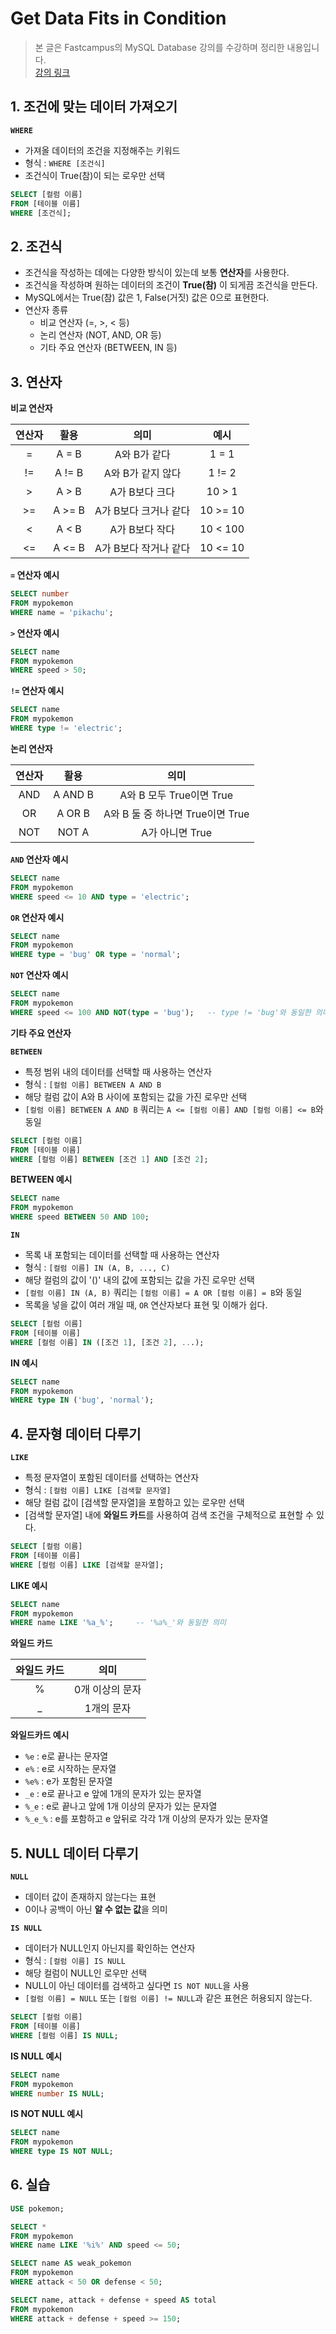 # **Get Data Fits in Condition**

> 본 글은 Fastcampus의 MySQL Database 강의를 수강하며 정리한 내용입니다.  
> [강의 링크](https://fastcampus.co.kr/data_online_sql)

## **1. 조건에 맞는 데이터 가져오기**

**`WHERE`**
* 가져올 데이터의 조건을 지정해주는 키워드
* 형식 : `WHERE [조건식]`
* 조건식이 True(참)이 되는 로우만 선택

```SQL
SELECT [컬럼 이름]
FROM [테이블 이름]
WHERE [조건식];
```

## **2. 조건식**

* 조건식을 작성하는 데에는 다양한 방식이 있는데 보통 **연산자**를 사용한다.
* 조건식을 작성하며 원하는 데이터의 조건이 **True(참)** 이 되게끔 조건식을 만든다.
* MySQL에서는 True(참) 값은 1, False(거짓) 값은 0으로 표현한다.
* 연산자 종류
	* 비교 연산자 (=, >, < 등)
	* 논리 연산자 (NOT, AND, OR 등)
	* 기타 주요 연산자 (BETWEEN, IN 등)

## **3. 연산자**

**비교 연산자**

|연산자|활용|의미|예시|
|:--:|:--:|:--:|:--:|
|=|A = B|A와 B가 같다|1 = 1|
|!=|A != B|A와 B가 같지 않다|1 != 2|
|>|A > B|A가 B보다 크다|10 > 1|
|>=|A >= B|A가 B보다 크거나 같다|10 >= 10|
|<|A < B|A가 B보다 작다|10 < 100|
|<=|A <= B|A가 B보다 작거나 같다|10 <= 10|

**`=` 연산자 예시**

```SQL
SELECT number
FROM mypokemon
WHERE name = 'pikachu';
```

**`>` 연산자 예시**

```SQL
SELECT name
FROM mypokemon
WHERE speed > 50;
```

**`!=` 연산자 예시**

```SQL
SELECT name
FROM mypokemon
WHERE type != 'electric';
```

**논리 연산자**

|연산자|활용|의미|
|:--:|:--:|:--:|
|AND|A AND B|A와 B 모두 True이면 True|
|OR|A OR B|A와 B 둘 중 하나면 True이면 True|
|NOT|NOT A|A가 아니면 True|

**`AND` 연산자 예시**

```SQL
SELECT name
FROM mypokemon
WHERE speed <= 10 AND type = 'electric';
```

**`OR` 연산자 예시**

```SQL
SELECT name
FROM mypokemon
WHERE type = 'bug' OR type = 'normal';
```

**`NOT` 연산자 예시**

```SQL
SELECT name
FROM mypokemon
WHERE speed <= 100 AND NOT(type = 'bug');	-- type != 'bug'와 동일한 의미
```

**기타 주요 연산자**

**`BETWEEN`**
* 특정 범위 내의 데이터를 선택할 때 사용하는 연산자
* 형식 : `[컬럼 이름] BETWEEN A AND B`
* 해당 컬럼 값이 A와 B 사이에 포함되는 값을 가진 로우만 선택
* `[컬럼 이름] BETWEEN A AND B` 쿼리는 `A <= [컬럼 이름] AND [컬럼 이름] <= B`와 동일

```SQL
SELECT [컬럼 이름]
FROM [테이블 이름]
WHERE [컬럼 이름] BETWEEN [조건 1] AND [조건 2];
```

**BETWEEN 예시**

```SQL
SELECT name
FROM mypokemon
WHERE speed BETWEEN 50 AND 100;
```

**`IN`**
* 목록 내 포함되는 데이터를 선택할 때 사용하는 연산자
* 형식 : `[컬럼 이름] IN (A, B, ..., C)`
* 해당 컬럼의 값이 '()' 내의 값에 포함되는 값을 가진 로우만 선택
* `[컬럼 이름] IN (A, B)` 쿼리는 `[컬럼 이름] = A OR [컬럼 이름] = B`와 동일
* 목록을 넣을 값이 여러 개일 때, `OR` 연산자보다 표현 및 이해가 쉽다.

```SQL
SELECT [컬럼 이름]
FROM [테이블 이름]
WHERE [컬럼 이름] IN ([조건 1], [조건 2], ...);
```

**IN 예시**

```SQL
SELECT name
FROM mypokemon
WHERE type IN ('bug', 'normal');
```

## **4. 문자형 데이터 다루기**

**`LIKE`**
* 특정 문자열이 포함된 데이터를 선택하는 연산자
* 형식 : `[컬럼 이름] LIKE [검색할 문자열]`
* 해당 컬럼 값이 [검색할 문자열]을 포함하고 있는 로우만 선택
* [검색할 문자열] 내에 **와일드 카드**를 사용하여 검색 조건을 구체적으로 표현할 수 있다.

```SQL
SELECT [컬럼 이름]
FROM [테이블 이름]
WHERE [컬럼 이름] LIKE [검색할 문자열];
```

**LIKE 예시**

```SQL
SELECT name
FROM mypokemon
WHERE name LIKE '%a_%';		-- '%a%_'와 동일한 의미
```

**와일드 카드**

|와일드 카드|의미|
|:--:|:--:|
|%|0개 이상의 문자|
|_|1개의 문자|

**와일드카드 예시**
* `%e` : e로 끝나는 문자열
* `e%` : e로 시작하는 문자열
* `%e%` : e가 포함된 문자열
* `_e` : e로 끝나고 e 앞에 1개의 문자가 있는 문자열
* `%_e` : e로 끝나고 앞에 1개 이상의 문자가 있는 문자열
* `%_e_%` : e를 포함하고 e 앞뒤로 각각 1개 이상의 문자가 있는 문자열

## **5. NULL 데이터 다루기**

**`NULL`**
* 데이터 값이 존재하지 않는다는 표현
* 0이나 공백이 아닌 **알 수 없는 값**을 의미

**`IS NULL`**
* 데이터가 NULL인지 아닌지를 확인하는 연산자
* 형식 : `[컬럼 이름] IS NULL`
* 해당 컬럼이 NULL인 로우만 선택
* NULL이 아닌 데이터를 검색하고 싶다면 `IS NOT NULL`을 사용
* `[컬럼 이름] = NULL` 또는 `[컬럼 이름] != NULL`과 같은 표현은 허용되지 않는다.

```SQL
SELECT [컬럼 이름]
FROM [테이블 이름]
WHERE [컬럼 이름] IS NULL;
```

**IS NULL 예시**

```SQL
SELECT name
FROM mypokemon
WHERE number IS NULL;
```

**IS NOT NULL 예시**

```SQL
SELECT name
FROM mypokemon
WHERE type IS NOT NULL;
```

## **6. 실습**

```SQL
USE pokemon;

SELECT *
FROM mypokemon
WHERE name LIKE '%i%' AND speed <= 50;

SELECT name AS weak_pokemon
FROM mypokemon
WHERE attack < 50 OR defense < 50;

SELECT name, attack + defense + speed AS total
FROM mypokemon
WHERE attack + defense + speed >= 150;
```
